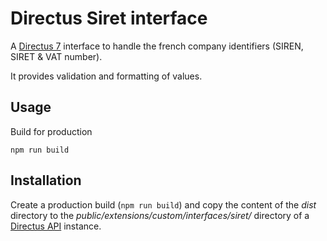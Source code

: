 # Directus Siret interface

A [Directus 7](https://github.com/directus/directus) interface to handle the 
french company identifiers (SIREN, SIRET & VAT number).

It provides validation and formatting of values.


## Usage

Build for production

```
npm run build
```


## Installation

Create a production build (`npm run build`) and copy the content of the _dist_ 
directory to the _public/extensions/custom/interfaces/siret/_ directory of a 
[Directus API](directus-api) instance.


